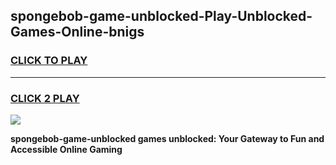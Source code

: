 
## spongebob-game-unblocked-Play-Unblocked-Games-Online-bnigs
<h3>
<a href="https://premium76.site?title=spongebob-game-unblocked&ref=25A">CLICK TO PLAY</a></h3>
<hr>

<h3>
<a href="https://premium76.site?title=spongebob-game-unblocked&ref=25A">CLICK 2 PLAY</a>
  
</h3>

<a href="https://premium76.site?title=spongebob-game-unblocked&ref=25A"><img src="https://clearcache.store/games.png"></a>


**spongebob-game-unblocked games unblocked: Your Gateway to Fun and Accessible Online Gaming**
